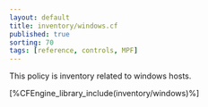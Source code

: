 ```yaml
---
layout: default
title: inventory/windows.cf
published: true
sorting: 70
tags: [reference, controls, MPF]
---
```


This policy is inventory related to windows hosts.

[%CFEngine_library_include(inventory/windows)%]

